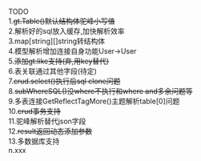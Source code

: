TODO  
1.~~gt.Table()默认结构体驼峰小写值~~  
2.解析好的sql放入缓存,加快解析效率  
3.map[string][]string转结构体  
4.模型解析增加连接自身功能User->User  
5.~~添加gt:like支持(弃,用key替代)~~  
6.表关联通过其他字段(待定)  
7.~~crud.select()执行后sql clone问题~~  
8.~~subWhereSQL()没where不执行和where and多余问题等~~  
9.多表连接GetReflectTagMore()主题解析table[0]问题  
10.~~crud事务支持~~  
11.驼峰解析替代json字段  
12.~~result返回动态添加参数~~  
13.多数据库支持  
n.xxx  